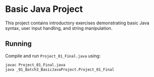 # Basic Java Project

This project contains introductory exercises demonstrating basic Java syntax, user input handling, and string manipulation.

## Running
Compile and run `Project_01_Final.java` using:

```bash
javac Project_01_Final.java
java _01_Batch3_BasicJavaProject.Project_01_Final
```

